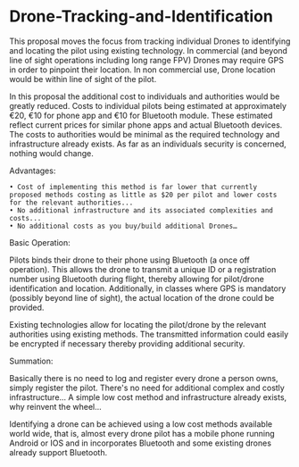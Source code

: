 # Drone-Tracking-and-Identification

This proposal moves the focus from tracking individual Drones to identifying and locating the pilot  using existing technology. In commercial (and beyond line of sight operations including long range FPV) Drones may require GPS in order to pinpoint their location. In non commercial use, Drone location would be within line of sight of the pilot.

In this proposal the additional cost to individuals and authorities would be greatly reduced. Costs to individual pilots being estimated at approximately €20, €10 for phone app and €10 for Bluetooth module. These estimated reflect current prices for similar phone apps and actual Bluetooth devices.
The costs to authorities would be minimal as the required technology and infrastructure already exists. As far as an individuals security is concerned, nothing would change.


Advantages:

    • Cost of implementing this method is far lower that currently proposed methods costing as little as $20 per pilot and lower costs for the relevant authorities... 
    • No additional infrastructure and its associated complexities and costs...
    • No additional costs as you buy/build additional Drones…


Basic Operation:

Pilots binds their drone to their phone using Bluetooth (a once off operation). This allows the drone to transmit a unique ID or a registration number using Bluetooth during flight, thereby allowing for pilot/drone identification and location. Additionally, in classes where GPS is mandatory (possibly beyond line of sight), the actual location of the drone could be provided.

Existing technologies allow for locating the pilot/drone by the relevant authorities using existing methods. The transmitted information could easily be encrypted if necessary thereby providing additional security.


Summation:

Basically there is no need to log and register every drone a person owns, simply register the pilot.
There's no need for additional complex and costly infrastructure...
A simple low cost method and infrastructure already exists, why reinvent the wheel...

Identifying a drone can be achieved using a low cost methods available world wide, that is, almost every drone pilot has a mobile phone running Android or IOS and in incorporates Bluetooth and some existing drones already support Bluetooth. 
